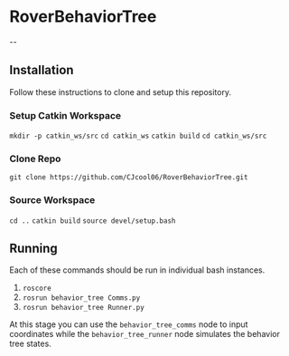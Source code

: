 # RoverBehaviorTree
--

## Installation
Follow these instructions to clone and setup this repository.  

### Setup Catkin Workspace
`mkdir -p catkin_ws/src`
`cd catkin_ws`
`catkin build`
`cd catkin_ws/src`

### Clone Repo
`git clone https://github.com/CJcool06/RoverBehaviorTree.git`

### Source Workspace
`cd ..`
`catkin build`
`source devel/setup.bash`

## Running
Each of these commands should be run in individual bash instances.  

1. `roscore`
2. `rosrun behavior_tree Comms.py`
3. `rosrun behavior_tree Runner.py`

At this stage you can use the `behavior_tree_comms` node to input coordinates while the `behavior_tree_runner` node simulates the behavior tree states.
